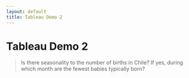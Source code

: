 ```yaml
---
layout: default
title: Tableau Demo 2
---
```


# Tableau Demo 2

> Is there seasonality to the number of births in Chile? If yes, during which month are the fewest babies typically born?

